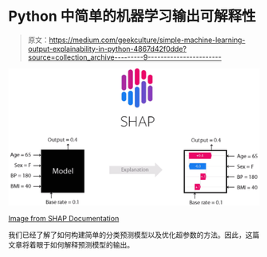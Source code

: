 # Python 中简单的机器学习输出可解释性

> 原文：<https://medium.com/geekculture/simple-machine-learning-output-explainability-in-python-4867d42f0dde?source=collection_archive---------9----------------------->

![](img/d5dc25567fea47df73619f25bac85fbb.png)

[Image from SHAP Documentation](https://github.com/slundberg/shap)

我们已经了解了如何构建简单的分类预测模型以及优化超参数的方法。因此，这篇文章将着眼于如何解释预测模型的输出。